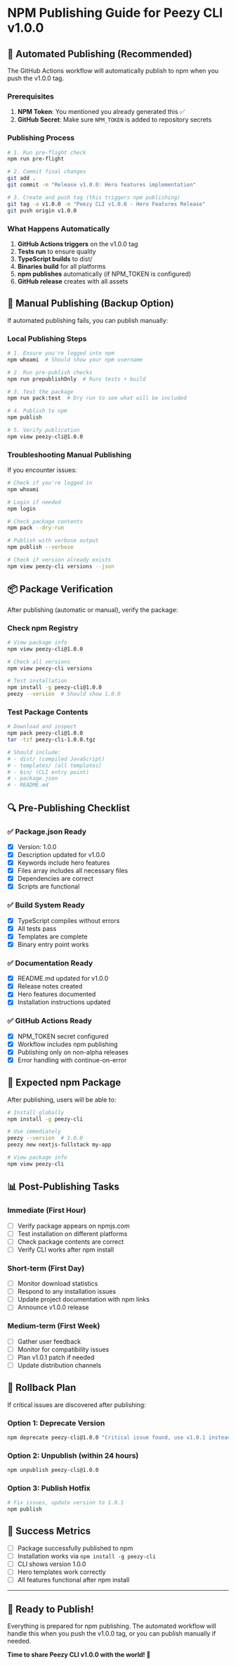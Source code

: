 # NPM Publishing Guide for Peezy CLI v1.0.0

## 🚀 Automated Publishing (Recommended)

The GitHub Actions workflow will automatically publish to npm when you push the v1.0.0 tag.

### Prerequisites

1. **NPM Token**: You mentioned you already generated this ✅
2. **GitHub Secret**: Make sure `NPM_TOKEN` is added to repository secrets

### Publishing Process

```bash
# 1. Run pre-flight check
npm run pre-flight

# 2. Commit final changes
git add .
git commit -m "Release v1.0.0: Hero features implementation"

# 3. Create and push tag (this triggers npm publishing)
git tag -a v1.0.0 -m "Peezy CLI v1.0.0 - Hero Features Release"
git push origin v1.0.0
```

### What Happens Automatically

1. **GitHub Actions triggers** on the v1.0.0 tag
2. **Tests run** to ensure quality
3. **TypeScript builds** to dist/
4. **Binaries build** for all platforms
5. **npm publishes** automatically (if NPM_TOKEN is configured)
6. **GitHub release** creates with all assets

## 🔧 Manual Publishing (Backup Option)

If automated publishing fails, you can publish manually:

### Local Publishing Steps

```bash
# 1. Ensure you're logged into npm
npm whoami  # Should show your npm username

# 2. Run pre-publish checks
npm run prepublishOnly  # Runs tests + build

# 3. Test the package
npm run pack:test  # Dry run to see what will be included

# 4. Publish to npm
npm publish

# 5. Verify publication
npm view peezy-cli@1.0.0
```

### Troubleshooting Manual Publishing

If you encounter issues:

```bash
# Check if you're logged in
npm whoami

# Login if needed
npm login

# Check package contents
npm pack --dry-run

# Publish with verbose output
npm publish --verbose

# Check if version already exists
npm view peezy-cli versions --json
```

## 📦 Package Verification

After publishing (automatic or manual), verify the package:

### Check npm Registry

```bash
# View package info
npm view peezy-cli@1.0.0

# Check all versions
npm view peezy-cli versions

# Test installation
npm install -g peezy-cli@1.0.0
peezy --version  # Should show 1.0.0
```

### Test Package Contents

```bash
# Download and inspect
npm pack peezy-cli@1.0.0
tar -tzf peezy-cli-1.0.0.tgz

# Should include:
# - dist/ (compiled JavaScript)
# - templates/ (all templates)
# - bin/ (CLI entry point)
# - package.json
# - README.md
```

## 🔍 Pre-Publishing Checklist

### ✅ Package.json Ready

- [x] Version: 1.0.0
- [x] Description updated for v1.0.0
- [x] Keywords include hero features
- [x] Files array includes all necessary files
- [x] Dependencies are correct
- [x] Scripts are functional

### ✅ Build System Ready

- [x] TypeScript compiles without errors
- [x] All tests pass
- [x] Templates are complete
- [x] Binary entry point works

### ✅ Documentation Ready

- [x] README.md updated for v1.0.0
- [x] Release notes created
- [x] Hero features documented
- [x] Installation instructions updated

### ✅ GitHub Actions Ready

- [x] NPM_TOKEN secret configured
- [x] Workflow includes npm publishing
- [x] Publishing only on non-alpha releases
- [x] Error handling with continue-on-error

## 🎯 Expected npm Package

After publishing, users will be able to:

```bash
# Install globally
npm install -g peezy-cli

# Use immediately
peezy --version  # 1.0.0
peezy new nextjs-fullstack my-app

# View package info
npm view peezy-cli
```

## 📊 Post-Publishing Tasks

### Immediate (First Hour)

- [ ] Verify package appears on npmjs.com
- [ ] Test installation on different platforms
- [ ] Check package contents are correct
- [ ] Verify CLI works after npm install

### Short-term (First Day)

- [ ] Monitor download statistics
- [ ] Respond to any installation issues
- [ ] Update project documentation with npm links
- [ ] Announce v1.0.0 release

### Medium-term (First Week)

- [ ] Gather user feedback
- [ ] Monitor for compatibility issues
- [ ] Plan v1.0.1 patch if needed
- [ ] Update distribution channels

## 🚨 Rollback Plan

If critical issues are discovered after publishing:

### Option 1: Deprecate Version

```bash
npm deprecate peezy-cli@1.0.0 "Critical issue found, use v1.0.1 instead"
```

### Option 2: Unpublish (within 24 hours)

```bash
npm unpublish peezy-cli@1.0.0
```

### Option 3: Publish Hotfix

```bash
# Fix issues, update version to 1.0.1
npm publish
```

## 🎉 Success Metrics

- [ ] Package successfully published to npm
- [ ] Installation works via `npm install -g peezy-cli`
- [ ] CLI shows version 1.0.0
- [ ] Hero templates work correctly
- [ ] All features functional after npm install

---

## 🚀 Ready to Publish!

Everything is prepared for npm publishing. The automated workflow will handle this when you push the v1.0.0 tag, or you can publish manually if needed.

**Time to share Peezy CLI v1.0.0 with the world! 🌟**
